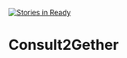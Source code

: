 [![Stories in Ready](https://badge.waffle.io/VijayBhaskarK/Consult2Gether.png?label=ready&title=Ready)](https://waffle.io/VijayBhaskarK/Consult2Gether)
# Consult2Gether